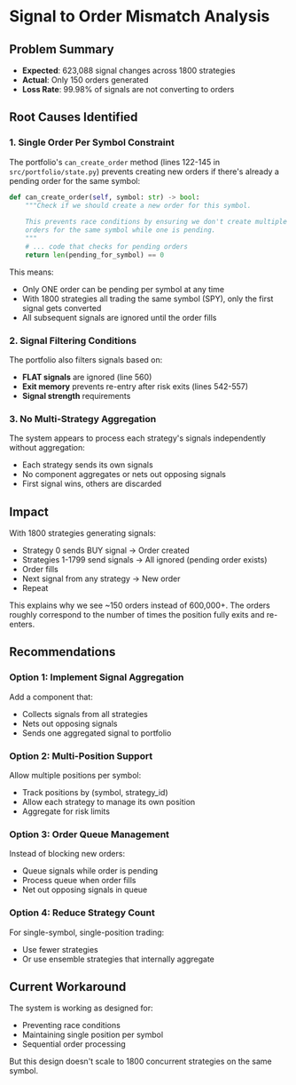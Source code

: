 # Signal to Order Mismatch Analysis

## Problem Summary
- **Expected**: 623,088 signal changes across 1800 strategies
- **Actual**: Only 150 orders generated
- **Loss Rate**: 99.98% of signals are not converting to orders

## Root Causes Identified

### 1. Single Order Per Symbol Constraint
The portfolio's `can_create_order` method (lines 122-145 in `src/portfolio/state.py`) prevents creating new orders if there's already a pending order for the same symbol:

```python
def can_create_order(self, symbol: str) -> bool:
    """Check if we should create a new order for this symbol.
    
    This prevents race conditions by ensuring we don't create multiple
    orders for the same symbol while one is pending.
    """
    # ... code that checks for pending orders
    return len(pending_for_symbol) == 0
```

This means:
- Only ONE order can be pending per symbol at any time
- With 1800 strategies all trading the same symbol (SPY), only the first signal gets converted
- All subsequent signals are ignored until the order fills

### 2. Signal Filtering Conditions
The portfolio also filters signals based on:
- **FLAT signals** are ignored (line 560)
- **Exit memory** prevents re-entry after risk exits (lines 542-557)
- **Signal strength** requirements

### 3. No Multi-Strategy Aggregation
The system appears to process each strategy's signals independently without aggregation:
- Each strategy sends its own signals
- No component aggregates or nets out opposing signals
- First signal wins, others are discarded

## Impact

With 1800 strategies generating signals:
- Strategy 0 sends BUY signal → Order created
- Strategies 1-1799 send signals → All ignored (pending order exists)
- Order fills
- Next signal from any strategy → New order
- Repeat

This explains why we see ~150 orders instead of 600,000+. The orders roughly correspond to the number of times the position fully exits and re-enters.

## Recommendations

### Option 1: Implement Signal Aggregation
Add a component that:
- Collects signals from all strategies
- Nets out opposing signals
- Sends one aggregated signal to portfolio

### Option 2: Multi-Position Support
Allow multiple positions per symbol:
- Track positions by (symbol, strategy_id)
- Allow each strategy to manage its own position
- Aggregate for risk limits

### Option 3: Order Queue Management
Instead of blocking new orders:
- Queue signals while order is pending
- Process queue when order fills
- Net out opposing signals in queue

### Option 4: Reduce Strategy Count
For single-symbol, single-position trading:
- Use fewer strategies
- Or use ensemble strategies that internally aggregate

## Current Workaround

The system is working as designed for:
- Preventing race conditions
- Maintaining single position per symbol
- Sequential order processing

But this design doesn't scale to 1800 concurrent strategies on the same symbol.